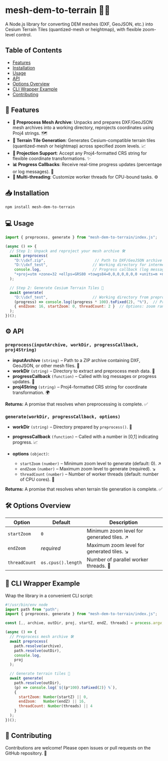 # mesh-dem-to-terrain 🚀🥾

A Node.js library for converting DEM meshes (DXF, GeoJSON, etc.) into Cesium Terrain Tiles (quantized-mesh or heightmap), with flexible zoom-level control.

## Table of Contents

* [Features](#features)
* [Installation](#installation)
* [Usage](#usage)
* [API](#api)
* [Options Overview](#options-overview)
* [CLI Wrapper Example](#cli-wrapper-example)
* [Contributing](#contributing)

## 🎉 Features

* **🔄 Preprocess Mesh Archive**: Unpacks and prepares DXF/GeoJSON mesh archives into a working directory, reprojects coordinates using Proj4 strings. 🗺️
* **🗻 Terrain Tile Generation**: Generates Cesium-compatible terrain tiles (quantized-mesh or heightmap) across specified zoom levels. 📈
* **📐 Projection Support**: Accept any Proj4-formatted CRS string for flexible coordinate transformations. ✨
* **📊 Progress Callbacks**: Receive real-time progress updates (percentage or log messages). 📢
* **🧵 Multi-threading**: Customize worker threads for CPU-bound tasks. ⚙️

## 📥 Installation

```bash
npm install mesh-dem-to-terrain
```

## 💻 Usage

```js
import { preprocess, generate } from "mesh-dem-to-terrain/index.js";

(async () => {
  // Step 1: Unpack and reproject your mesh archive 🛠️
  await preprocess(
    "D:\\dxf.zip",                      // Path to DXF/GeoJSON archive
    "D:\\dxf_test",                    // Working directory for intermediate files
    console.log,                       // Progress callback (log messages)
    "+proj=utm +zone=32 +ellps=GRS80 +towgs84=0,0,0,0,0,0,0 +units=m +no_defs +type=crs"  // Proj4 CRS string
  );

  // Step 2: Generate Cesium Terrain Tiles 🌄
  await generate(
    "D:\\dxf_test",                    // Working directory from preprocess
    (progress) => console.log((progress * 100).toFixed(2), "%"),  // Progress callback (percentage)
    { endZoom: 16, startZoom: 0, threadCount: 2 }  // Options: zoom range & threads
  );
})();
```

## ⚙️ API

### `preprocess(inputArchive, workDir, progressCallback, proj4String)`

* **inputArchive** `(string)` – Path to a ZIP archive containing DXF, GeoJSON, or other mesh files. 📂
* **workDir** `(string)` – Directory to extract and preprocess mesh data. 📁
* **progressCallback** `(function)` – Called with log messages or progress updates. 📢
* **proj4String** `(string)` – Proj4-formatted CRS string for coordinate transformation. 🌍

**Returns:** A promise that resolves when preprocessing is complete. ✅

### `generate(workDir, progressCallback, options)`

* **workDir** `(string)` – Directory prepared by `preprocess()`. 📂
* **progressCallback** `(function)` – Called with a number in \[0,1] indicating progress. 📈
* **options** `(object)`:

  * `startZoom` `(number)` – Minimum zoom level to generate (default: 0). ↗️
  * `endZoom` `(number)` – Maximum zoom level to generate (required). ↘️
  * `threadCount` `(number)` – Number of worker threads (default: number of CPU cores). 🧵

**Returns:** A promise that resolves when terrain tile generation is complete. ✅

## 🛠️ Options Overview

| Option        | Default            | Description                                |
| ------------- | ------------------ | ------------------------------------------ |
| `startZoom`   | `0`                | Minimum zoom level for generated tiles. ↗️ |
| `endZoom`     | *required*         | Maximum zoom level for generated tiles. ↘️ |
| `threadCount` | `os.cpus().length` | Number of parallel worker threads. 🧵      |

## 📜 CLI Wrapper Example

Wrap the library in a convenient CLI script:

```js
#!/usr/bin/env node
import path from "path";
import { preprocess, generate } from "mesh-dem-to-terrain/index.js";

const [,, archive, outDir, proj, startZ, endZ, threads] = process.argv;

(async () => {
  // Preprocess mesh archive 🛠️
  await preprocess(
    path.resolve(archive),
    path.resolve(outDir),
    console.log,
    proj
  );

  // Generate terrain tiles 🌄
  await generate(
    path.resolve(outDir),
    (p) => console.log(`${(p*100).toFixed(2)} %`),
    {
      startZoom: Number(startZ) || 0,
      endZoom:   Number(endZ) || 16,
      threadCount: Number(threads) || 4
    }
  );
})();
```

## 🤝 Contributing

Contributions are welcome! Please open issues or pull requests on the GitHub repository. 🙌
